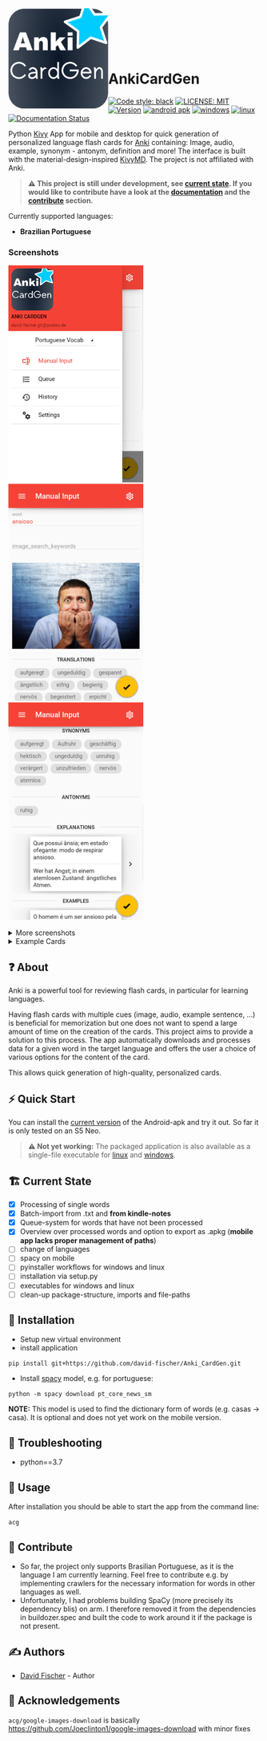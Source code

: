 <div>
<img align="left" height=200 src="acg/assets/AnkiCardGen.png">
</br>
</br>
</br>
</br>
</br>
<h1>AnkiCardGen</h1>
</div>

[![Code style: black](https://img.shields.io/badge/code%20style-black-000000.svg)](https://github.com/psf/black) [![LICENSE: MIT](https://img.shields.io/github/license/david-fischer/Anki_CardGen)](https://github.com/david-fischer/Anki_CardGen/blob/master/LICENSE) [![Version](https://img.shields.io/github/v/tag/david-fischer/Anki_CardGen?label=version)]() [![android apk](https://github.com/david-fischer/Anki_CardGen/workflows/build%20android%20apk/badge.svg)]() [![windows](https://github.com/david-fischer/Anki_CardGen/workflows/build%20windows/badge.svg)]() [![linux](https://github.com/david-fischer/Anki_CardGen/workflows/build%20linux/badge.svg)]() [![Documentation Status](https://readthedocs.org/projects/anki-cardgen/badge/?version=latest)](https://anki-cardgen.readthedocs.io/en/latest/?badge=latest)

Python [Kivy](https://kivy.org/) App for mobile and desktop for quick generation of personalized language flash cards for [Anki](https://apps.ankiweb.net/) containing: Image, audio, example, synonym - antonym, definition and more! The interface is built with the material-design-inspired [KivyMD](https://github.com/kivymd/KivyMD). The project is not affiliated with Anki.

> **:warning: This project is still under development, see [current state](https://github.com/david-fischer/Anki_CardGen#-current-state). If you would like to contribute have a look at the [documentation](https://anki-cardgen.readthedocs.io) and the [contribute](https://github.com/david-fischer/Anki_CardGen#-contribute) section.**

Currently supported languages:

* **Brazilian Portuguese**

### Screenshots

<img src="screenshots/0-nav-drawer-open.png" width=270>&nbsp;<img src="screenshots/1-word.png" width=270>&nbsp;<img src="screenshots/2-word.png" width=270>&nbsp;<!--  -->

<details>
<summary>More screenshots</summary>
<img src="screenshots/3-word-images.png" width=270>&nbsp;<img src="screenshots/4-import.png" width=270>&nbsp;<img src="screenshots/5-export.png" width=270>&nbsp;</details>
<details>
<summary>Example Cards</summary>
<h3>casa</h3>
    <img src="screenshots/casa/meaning-pt_back.png" width=270>
    <img src="screenshots/casa/meaning-pt_front.png" width=270>
    <img src="screenshots/casa/pt-meaning_front.png" width=270>
<h3>comecar</h3>
    <img src="screenshots/comecar/meaning-pt_back.png" width=270>
    <img src="screenshots/comecar/meaning-pt_front.png" width=270>
    <img src="screenshots/comecar/pt-meaning_front.png" width=270>
<h3>convite</h3>
    <img src="screenshots/convite/meaning-pt_back.png" width=270>
    <img src="screenshots/convite/meaning-pt_front.png" width=270>
    <img src="screenshots/convite/pt-meaning_front.png" width=270>
</details>


## ❓ About

Anki is a powerful tool for reviewing flash cards, in particular for learning languages.

Having flash cards with multiple cues (image, audio, example sentence, ...) is beneficial for memorization but one does not want to spend a large amount of time on the creation of the cards. This project aims to provide a solution to this process. The app automatically downloads and processes data for a given word in the target language and offers the user a choice of various options for the content of the card.

This allows quick generation of high-quality, personalized cards.

## ⚡ Quick Start

You can install the [current version](https://github.com/david-fischer/Anki_CardGen/tree/data/android) of the Android-apk and try it out. So far it is only tested on an S5 Neo.

> **⚠️ Not yet working:** The packaged application is also available as a single-file executable for [linux](https://github.com/david-fischer/Anki_CardGen/raw/data/linux/AnkiCardGen) and [windows](https://github.com/david-fischer/Anki_CardGen/raw/data/windows/AnkiCardGen.exe).

## 🏗 Current State

* [x] Processing of single words
* [x] Batch-import from .txt and **from kindle-notes**
* [x] Queue-system for words that have not been processed
* [x] Overview over processed words and option to export as .apkg (**mobile app lacks proper management of paths**)
* [ ] change of languages
* [ ] spacy on mobile
* [ ] pyinstaller workflows for windows and linux
* [ ] installation via setup.py
* [ ] executables for windows and linux
* [ ] clean-up package-structure, imports and file-paths

## 🚧 Installation

* Setup new virtual environment
* install application

```
pip install git+https://github.com/david-fischer/Anki_CardGen.git
```

* Install [spacy](https://github.com/explosion/spaCy) model, e.g. for portuguese:

```
python -m spacy download pt_core_news_sm
```

**NOTE:** This model is used to find the dictionary form of words (e.g. casas -> casa). It is optional and does not yet work on the mobile version.


## 🎯 Troubleshooting

* python==3.7

## 🔧 Usage

After installation you should be able to start the app from the command line:
```
acg
```


## 🚀 Contribute
* So far, the project only supports Brasilian Portuguese, as it is the language I am currently learning.
  Feel free to contribute e.g. by implementing crawlers for the necessary information for words in other languages as well.
* Unfortunately, I had problems building SpaCy (more precisely its dependency blis) on arm. I therefore removed it from the dependencies in buildozer.spec and built the code to work around it if the package is not present.

## ✍️ Authors
- [David Fischer](https://github.com/david-fischer) - Author

## 🎉 Acknowledgements

`acg/google-images-download` is basically https://github.com/Joeclinton1/google-images-download with minor fixes
